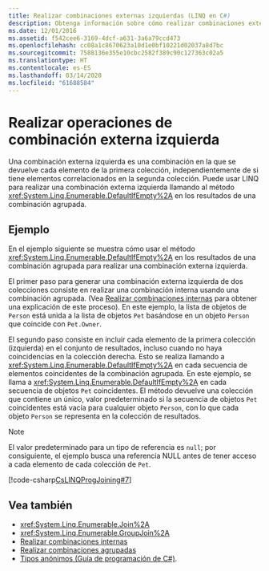 ```yaml
---
title: Realizar combinaciones externas izquierdas (LINQ en C#)
description: Obtenga información sobre cómo realizar combinaciones externas izquierdas con LINQ en C#.
ms.date: 12/01/2016
ms.assetid: f542cee6-3169-4dcf-a631-3a6a79ccd473
ms.openlocfilehash: cc08a1c8670623a10d1e0bf10221d02037a8d7bc
ms.sourcegitcommit: 7588136e355e10cbc2582f389c90c127363c02a5
ms.translationtype: HT
ms.contentlocale: es-ES
ms.lasthandoff: 03/14/2020
ms.locfileid: "61688584"
---
```

# <a name="perform-left-outer-joins"></a>Realizar operaciones de combinación externa izquierda

Una combinación externa izquierda es una combinación en la que se devuelve cada elemento de la primera colección, independientemente de si tiene elementos correlacionados en la segunda colección. Puede usar LINQ para realizar una combinación externa izquierda llamando al método <xref:System.Linq.Enumerable.DefaultIfEmpty%2A> en los resultados de una combinación agrupada.

## <a name="example"></a>Ejemplo

En el ejemplo siguiente se muestra cómo usar el método <xref:System.Linq.Enumerable.DefaultIfEmpty%2A> en los resultados de una combinación agrupada para realizar una combinación externa izquierda.

El primer paso para generar una combinación externa izquierda de dos colecciones consiste en realizar una combinación interna usando una combinación agrupada. (Vea [Realizar combinaciones internas](perform-inner-joins.md) para obtener una explicación de este proceso). En este ejemplo, la lista de objetos de `Person` está unida a la lista de objetos `Pet` basándose en un objeto `Person` que coincide con `Pet.Owner`.

El segundo paso consiste en incluir cada elemento de la primera colección (izquierda) en el conjunto de resultados, incluso cuando no haya coincidencias en la colección derecha. Esto se realiza llamando a <xref:System.Linq.Enumerable.DefaultIfEmpty%2A> en cada secuencia de elementos coincidentes de la combinación agrupada. En este ejemplo, se llama a <xref:System.Linq.Enumerable.DefaultIfEmpty%2A> en cada secuencia de objetos `Pet` coincidentes. El método devuelve una colección que contiene un único, valor predeterminado si la secuencia de objetos `Pet` coincidentes está vacía para cualquier objeto `Person`, con lo que cada objeto `Person` se representa en la colección de resultados.

> [!NOTE]
> El valor predeterminado para un tipo de referencia es `null`; por consiguiente, el ejemplo busca una referencia NULL antes de tener acceso a cada elemento de cada colección de `Pet`.

[!code-csharp[CsLINQProgJoining#7](~/samples/snippets/csharp/concepts/linq/how-to-perform-left-outer-joins_1.cs)]

## <a name="see-also"></a>Vea también

- <xref:System.Linq.Enumerable.Join%2A>
- <xref:System.Linq.Enumerable.GroupJoin%2A>
- [Realizar combinaciones internas](perform-inner-joins.md)
- [Realizar combinaciones agrupadas](perform-grouped-joins.md)
- [Tipos anónimos (Guía de programación de C#)](../programming-guide/classes-and-structs/anonymous-types.md).
